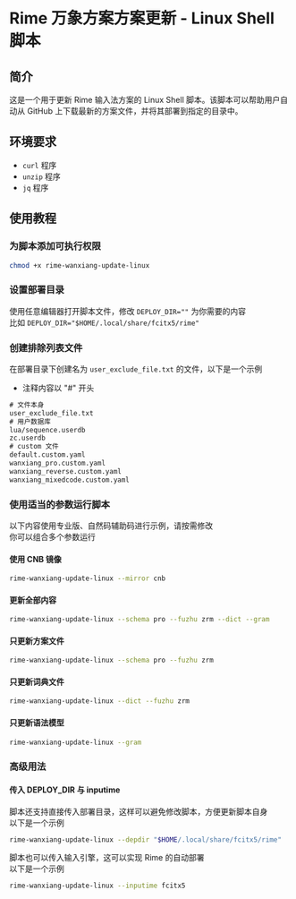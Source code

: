 # Rime 万象方案方案更新 - Linux Shell 脚本

## 简介

这是一个用于更新 Rime 输入法方案的 Linux Shell 脚本。该脚本可以帮助用户自动从 GitHub 上下载最新的方案文件，并将其部署到指定的目录中。

## 环境要求

- `curl` 程序
- `unzip` 程序
- `jq` 程序

## 使用教程

### 为脚本添加可执行权限

```bash
chmod +x rime-wanxiang-update-linux
```

### 设置部署目录

使用任意编辑器打开脚本文件，修改 `DEPLOY_DIR=""` 为你需要的内容  
比如 `DEPLOY_DIR="$HOME/.local/share/fcitx5/rime"`

### 创建排除列表文件

在部署目录下创建名为 `user_exclude_file.txt` 的文件，以下是一个示例

- 注释内容以 "#" 开头

```txt
# 文件本身
user_exclude_file.txt
# 用户数据库
lua/sequence.userdb
zc.userdb
# custom 文件
default.custom.yaml
wanxiang_pro.custom.yaml
wanxiang_reverse.custom.yaml
wanxiang_mixedcode.custom.yaml
```

### 使用适当的参数运行脚本

以下内容使用专业版、自然码辅助码进行示例，请按需修改  
你可以组合多个参数运行

#### 使用 CNB 镜像

```bash
rime-wanxiang-update-linux --mirror cnb
```

#### 更新全部内容

```bash
rime-wanxiang-update-linux --schema pro --fuzhu zrm --dict --gram
```

#### 只更新方案文件

```bash
rime-wanxiang-update-linux --schema pro --fuzhu zrm
```

#### 只更新词典文件

```bash
rime-wanxiang-update-linux --dict --fuzhu zrm
```

#### 只更新语法模型

```bash
rime-wanxiang-update-linux --gram
```

### 高级用法

#### 传入 DEPLOY_DIR 与 inputime

脚本还支持直接传入部署目录，这样可以避免修改脚本，方便更新脚本自身  
以下是一个示例

```bash
rime-wanxiang-update-linux --depdir "$HOME/.local/share/fcitx5/rime"
```

脚本也可以传入输入引擎，这可以实现 Rime 的自动部署  
以下是一个示例

```bash
rime-wanxiang-update-linux --inputime fcitx5
```
